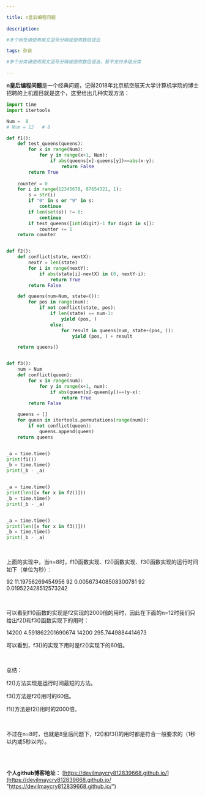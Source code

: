 ```yaml
---

title: n皇后编程问题
 
description: 

#多个标签请使用英文逗号分隔或使用数组语法

tags: 杂谈

#多个分类请使用英文逗号分隔或使用数组语法，暂不支持多级分类

---
```






**n皇后编程问题**是一个经典问题，记得2018年北京航空航天大学计算机学院的博士招聘的上机题目就是这个，这里给出几种实现方法：



```python
import time
import itertools

Num =  8
# Num = 12   # 8

def f1():
    def test_queens(queens):
        for x in range(Num):
            for y in range(x+1, Num):
                if abs(queens[x]-queens[y])==abs(x-y):
                    return False
        return True
    
    counter = 0
    for i in range(12345678, 87654321, 1):
        s = str(i)
        if "0" in s or "9" in s:
            continue
        if len(set(s)) != 8:
            continue
        if test_queens([int(digit)-1 for digit in s]):
            counter += 1
    return counter


def f2():
    def conflict(state, nextX):
        nextY = len(state)
        for i in range(nextY):
            if abs(state[i]-nextX) in (0, nextY-i):
                return True
        return False

    def queens(num=Num, state=()):
        for pos in range(num):
            if not conflict(state, pos):
                if len(state) == num-1:
                    yield (pos, )
                else:
                    for result in queens(num, state+(pos, )):
                        yield (pos, ) + result

    return queens()


def f3():
    num = Num
    def conflict(queen):
        for x in range(num):
            for y in range(x+1, num):
                if abs(queen[x]-queen[y])==(y-x):
                    return True
        return False

    queens = []
    for queen in itertools.permutations(range(num)):
        if not conflict(queen):
            queens.append(queen)
    return queens


_a = time.time()
print(f1())
_b = time.time()
print(_b - _a)


_a = time.time()
print(len([x for x in f2()]))
_b = time.time()
print(_b - _a)


_a = time.time()
print(len([x for x in f3()]))
_b = time.time()
print(_b - _a)
```

<br/>



上面的实现中，当n=8时，f1()函数实现、f2()函数实现、f3()函数实现的运行时间如下（单位为秒）：

92
11.19756269454956
92
0.005673408508300781
92
0.019522428512573242

<br/>

可以看到f1()函数的实现是f2实现的2000倍的用时，因此在下面的n=12时我们只给出f2()和f3()函数实现下的用时：

14200
4.591862201690674
14200
295.7449884414673

可以看到，f3()的实现下用时是f2()实现下的60倍。

<br/>

总结：

f2()方法实现是运行时间最短的方法。

f3()方法是f2()用时的60倍。

f1()方法是f2()用时的2000倍。

<br/>

不过在n=8时，也就是8皇后问题下，f2()和f3()的用时都是符合一般要求的（1秒以内或5秒以内）。



<br/>

<br/>

**个人github博客地址：**
[https://devilmaycry812839668.github.io/](https://devilmaycry812839668.github.io/ "https://devilmaycry812839668.github.io/")